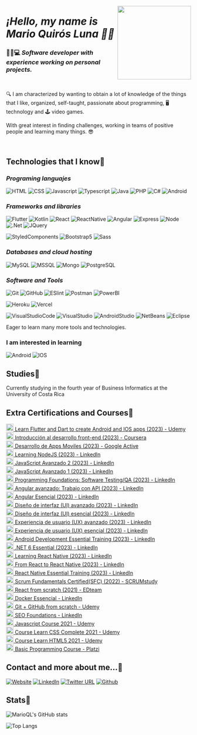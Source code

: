 <p align="center" width="300">
   <a src="https://marioql-dev.vercel.app/"><img align="right" width="200" src="https://user-images.githubusercontent.com/37676736/147899698-b0b4fff2-e816-42b9-9be7-ffcc58acdee0.jpg" /></a>
   <em><h1 align="left">¡Hello, my name is Mario Quirós Luna 👋🤓</h1></em>
</p>

### 🧑🏻💻 *Software developer with experience working on personal projects.* 

</br>

🔍 I am characterized by wanting to obtain a lot of knowledge of the things that I like, organized, self-taught, passionate about programming, 🖥️ technology and 🕹️ video games.

With great interest in finding challenges, working in teams of positive people and learning many things. 😎

</br>

## Technologies that I know📖

### *Programing languajes*

![HTML](https://custom-icon-badges.herokuapp.com/badge/-HTML-%23E34F26?style=flat&logo=html5&logoColor=white&labelColor=111)
![CSS](https://custom-icon-badges.herokuapp.com/badge/-CSS-%231572b6?style=flat&logo=css3&logoColor=white&labelColor=111)
![Javascript](https://custom-icon-badges.herokuapp.com/badge/-JavaScript-%23F7DF1E?style=flat&logo=javascript&logoColor=white&labelColor=111)
![Typescript](https://custom-icon-badges.herokuapp.com/badge/-Typescript-%23007acc?style=flat&logo=typescript&logoColor=white&labelColor=111)
![Java](https://custom-icon-badges.herokuapp.com/badge/-Java-%23007396?style=flat&logo=java&logoColor=white&labelColor=111)
![PHP](https://custom-icon-badges.herokuapp.com/badge/-PHP-%23777BB4?style=flat&logo=php&logoColor=white&labelColor=111)
![C#](https://custom-icon-badges.herokuapp.com/badge/-CSharp-%23239120?style=flat&logo=csharp&logoColor=white&labelColor=111)
![Android](https://custom-icon-badges.herokuapp.com/badge/-Android-%233DDC84?style=flat&logo=Android&logoColor=white&labelColor=111)

### *Frameworks and libraries*
![Flutter](https://custom-icon-badges.herokuapp.com/badge/-Flutter-%23042B59?style=flat&logo=flutter&logoColor=white&labelColor=111) 
![Kotlin](https://custom-icon-badges.herokuapp.com/badge/-Kotlin-%237f52ff?style=flat&logo=kotlin&logoColor=white&labelColor=111)
![React](https://custom-icon-badges.herokuapp.com/badge/-React-%2361DAFB?style=flat&logo=react&logoColor=white&labelColor=111)
![ReactNative](https://custom-icon-badges.herokuapp.com/badge/-ReactNative-%2361DAFB?style=flat&logo=react&logoColor=white&labelColor=111)
![Angular](https://custom-icon-badges.herokuapp.com/badge/-Angular-%23DD0031?style=flat&logo=angular&logoColor=white&labelColor=111)
![Express](https://custom-icon-badges.herokuapp.com/badge/-Express-%23000000?style=flat&logo=express&logoColor=white&labelColor=111)
![Node](https://custom-icon-badges.herokuapp.com/badge/-Node-%23339933?style=flat&logo=nodedotjs&logoColor=white&labelColor=111)
![.Net](https://custom-icon-badges.herokuapp.com/badge/-.NET-%23512BD4?style=flat&logo=.NET&logoColor=white&labelColor=111)
![JQuery](https://custom-icon-badges.herokuapp.com/badge/-JQuery-%230769AD?style=flat&logo=jQuery&logoColor=white&labelColor=111)

![StyledComponents](https://custom-icon-badges.herokuapp.com/badge/-StyledComponents-%23DB7093?style=flat&logo=styled-components&logoColor=white&labelColor=111)
![Bootstrap5](https://custom-icon-badges.herokuapp.com/badge/-Bootstrap5-%237952B3?style=flat&logo=bootstrap&logoColor=white&labelColor=111)
![Sass](https://custom-icon-badges.herokuapp.com/badge/-Sass-%23CC6699?style=flat&logo=sass&logoColor=white&labelColor=111)

### *Databases and cloud hosting*
![MySQL](https://custom-icon-badges.herokuapp.com/badge/-MySQL-%234479A1?style=flat&logo=mysql&logoColor=white&labelColor=111)
![MSSQL](https://custom-icon-badges.herokuapp.com/badge/-MSSQL-%23CC2927?style=flat&logo=MicrosoftSQLServer&logoColor=white&labelColor=111)
![Mongo](https://custom-icon-badges.herokuapp.com/badge/-Mongo-%2347A248?style=flat&logo=mongodb&logoColor=white&labelColor=111)
![PostgreSQL](https://custom-icon-badges.herokuapp.com/badge/-PostgreSQL-%234169E1?style=flat&logo=PostgreSQL&logoColor=white&labelColor=111)

### *Software and Tools*
![Git](https://custom-icon-badges.herokuapp.com/badge/-Git-%23F05032?style=flat&logo=git&logoColor=white&labelColor=111)
![GitHub](https://custom-icon-badges.herokuapp.com/badge/-GitHub-%23181717?style=flat&logo=github&logoColor=white&labelColor=111)
![ESlint](https://custom-icon-badges.herokuapp.com/badge/-ESlint-%234B32C3?style=flat&logo=ESlint&logoColor=white&labelColor=111)
![Postman](https://custom-icon-badges.herokuapp.com/badge/-Postman-%23FF6C37?style=flat&logo=Postman&logoColor=white&labelColor=111)
![PowerBI](https://custom-icon-badges.herokuapp.com/badge/-PowerBI-%23F2C811?style=flat&logo=PowerBI&logoColor=white&labelColor=111)

![Heroku](https://custom-icon-badges.herokuapp.com/badge/-Heroku-%23430098?style=flat&logo=Heroku&logoColor=white&labelColor=111)
![Vercel](https://custom-icon-badges.herokuapp.com/badge/-Vercel-%23000000?style=flat&logo=Vercel&logoColor=white&labelColor=111)

![VisualStudioCode](https://custom-icon-badges.herokuapp.com/badge/-VisualStudioCode-%23007ACC?style=flat&logo=VisualStudioCode&logoColor=white&labelColor=111)
![VisualStudio](https://custom-icon-badges.herokuapp.com/badge/-VisualStudio-%235C2D91?style=flat&logo=VisualStudio&logoColor=white&labelColor=111)
![AndroidStudio](https://custom-icon-badges.herokuapp.com/badge/-AndroidStudio-%233DDC84?style=flat&logo=AndroidStudio&logoColor=white&labelColor=111)
![NetBeans](https://custom-icon-badges.herokuapp.com/badge/-NetBeans-%231B6AC6?style=flat&logo=ApacheNetBeansIDE&logoColor=white&labelColor=111)
![Eclipse](https://custom-icon-badges.herokuapp.com/badge/-Eclipse-%232C2255?style=flat&logo=EclipseIDE&logoColor=white&labelColor=111)


Eager to learn many more tools and technologies.

### I am interested in learning
![Android](https://custom-icon-badges.herokuapp.com/badge/-Android-%233DDC84?style=flat&logo=Android&logoColor=white&labelColor=111)
![IOS](https://custom-icon-badges.herokuapp.com/badge/-IOS-%23FFFFFF?style=flat&logo=IOS&logoColor=white&labelColor=111)

## Studies📘
Currently studying in the fourth year of Business Informatics at the University of Costa Rica

## Extra Certifications and Courses📝
<a href='https://www.udemy.com/certificate/UC-81884da0-6492-4a2f-bc8a-d63a2693dbd7/' target='_blank'>
  <img width='20px' src='https://res.cloudinary.com/dusx4zdpz/image/upload/v1699389705/portfolio/flutter_awlreq.png' alt='Logo' />
   Learn Flutter and Dart to create Android and IOS apps (2023) - Udemy
</a>
</br>
<a href='https://coursera.org/share/b79ba831134bbef23c36768ca071b9d4' target='_blank'>
  <img width='20px' src='https://res.cloudinary.com/dusx4zdpz/image/upload/v1638987539/portfolio/autodidact_ymsrlc.png' alt='Logo' />
   Introducción al desarrollo front-end (2023) - Coursera
</a>
</br>
<a href='https://www.linkedin.com/feed/update/urn:li:activity:7079924145114771456/' target='_blank'>
  <img width='20px' src='https://res.cloudinary.com/dusx4zdpz/image/upload/v1687985829/portfolio/chat_1_bv0r38.png' alt='Logo' />
   Desarrollo de Apps Moviles (2023) - Google Active
</a>
</br>
<a href='https://www.linkedin.com/learning/certificates/43b4733dd555a79fb0d6ae21617386106a6104889fb50f4dbce151604824ac11' target='_blank'>
  <img width='20px' src='https://res.cloudinary.com/dusx4zdpz/image/upload/v1638987539/portfolio/node_k24mps.png' alt='Logo' />
   Learning NodeJS (2023) - LinkedIn
</a>
</br>
<a href='https://www.linkedin.com/learning/certificates/281ff5851b6b2acb5a543d30f6486ac40c1f79183f301b4c68c6dd5123b4ead1' target='_blank'>
  <img width='20px' src='https://res.cloudinary.com/dusx4zdpz/image/upload/v1638987538/portfolio/js_l2gveb.png' alt='Logo' />
   JavaScript Avanzado 2 (2023) - LinkedIn
</a>
</br>
<a href='https://www.linkedin.com/learning/certificates/ad886dfa3df048956136ed5d9bc5293241fe979b7df235f0ac80d659830bb8da' target='_blank'>
  <img width='20px' src='https://res.cloudinary.com/dusx4zdpz/image/upload/v1638987538/portfolio/js_l2gveb.png' alt='Logo' />
   JavaScript Avanzado 1 (2023) - LinkedIn
</a>
</br>
<a href='https://www.linkedin.com/learning/certificates/3df063af6571230df5351e4a312adddbf0d99790f3e3ff2ada398bece5392cf8' target='_blank'>
  <img width='20px' src='https://res.cloudinary.com/dusx4zdpz/image/upload/v1680545610/test_fl5ist.png' alt='Logo' />
   Programming Foundations: Software Testing/QA (2023) - LinkedIn
</a>
</br>
<a href='https://www.linkedin.com/learning/certificates/4bfc9517e7f2d825ba25b848a743d6fb8299a6cbfa8f92f5126eb12e39799b52' target='_blank'>
  <img width='20px' src='https://res.cloudinary.com/dusx4zdpz/image/upload/v1679101252/portfolio/angular_qmv8sr.png' alt='Logo' />
   Angular avanzado: Trabajo con API (2023) - LinkedIn
</a>
</br>
<a href='https://www.linkedin.com/learning/certificates/6e866d93fdceaf6322aac5228f3f65a843dcc1c4b541ee6e1e595e24852b1449' target='_blank'>
  <img width='20px' src='https://res.cloudinary.com/dusx4zdpz/image/upload/v1679101252/portfolio/angular_qmv8sr.png' alt='Logo' />
   Angular Esencial (2023) - LinkedIn
</a>
</br>
<a href='https://www.linkedin.com/learning/certificates/c2f36fc779843b38c7fea5b6cf596c7b0a4ff86a5855ff4d3c042f07cb3cdb5e' target='_blank'>
  <img width='20px' src='https://res.cloudinary.com/dusx4zdpz/image/upload/v1679071207/portfolio/ui_l1t5gm.png' alt='Logo' />
   Diseño de interfaz (UI) avanzado (2023) - LinkedIn
</a>
</br>
<a href='https://www.linkedin.com/learning/certificates/9800b3cbd63c4b331cb4f30ca512cb80c1733d5cad2dbc9f9e0a86a92c4e2f80' target='_blank'>
  <img width='20px' src='https://res.cloudinary.com/dusx4zdpz/image/upload/v1679071207/portfolio/ui_l1t5gm.png' alt='Logo' />
   Diseño de interfaz (UI) esencial (2023) - LinkedIn
</a>
</br>
<a href='https://www.linkedin.com/learning/certificates/c561ab5f17a55f30ad9faed81c267c36dd258f5930835417e45fefb5d7c6f0be' target='_blank'>
  <img width='20px' src='https://res.cloudinary.com/dusx4zdpz/image/upload/v1679071207/portfolio/ui_l1t5gm.png' alt='Logo' />
   Experiencia de usuario (UX) avanzado (2023) - LinkedIn
</a>
</br>
<a href='https://www.linkedin.com/learning/certificates/487353e56afdb160d5dc7fe89915adc618477f5b78e69c34ef9fa95bb7b19429' target='_blank'>
  <img width='20px' src='https://res.cloudinary.com/dusx4zdpz/image/upload/v1679071207/portfolio/ui_l1t5gm.png' alt='Logo' />
   Experiencia de usuario (UX) esencial (2023) - LinkedIn
</a>
</br>
<a href='https://www.linkedin.com/learning/certificates/c1e337f4e9da143364c0c35eb01e0a68a9e6fe596afbb058d6386d220d76a792' target='_blank'>
  <img width='20px' src='https://res.cloudinary.com/dusx4zdpz/image/upload/v1678570423/portfolio/android_xvzuym.png' alt='Logo' />
   Android Development Essential Training (2023) - LinkedIn
</a>
</br>
<a href='https://www.linkedin.com/learning/certificates/d04c60039a5d7f6e1571ec672a64d4b3b57366c6b7563ad0824a409805c92ec9' target='_blank'>
  <img width='20px' src='https://res.cloudinary.com/dusx4zdpz/image/upload/v1638987539/portfolio/NET_Core_jfsgq5.png' alt='Logo' />
   .NET 6 Essential (2023) - LinkedIn
</a>
</br>
<a href='https://www.linkedin.com/learning/certificates/f22e6a17f0ec7da94fc3dba56c708e5051ab559289a1b8e092576a980e22363c' target='_blank'>
  <img width='20px' src='https://res.cloudinary.com/dusx4zdpz/image/upload/v1638987539/portfolio/react_lriiap.png' alt='Logo' />
   Learning React Native (2023) - LinkedIn
</a>
</br>
<a href='https://www.linkedin.com/learning/certificates/257e170cd43075f93b99274f75c6a1cfec0c925a429f6160dcbfabf1f1210b5a' target='_blank'>
  <img width='20px' src='https://res.cloudinary.com/dusx4zdpz/image/upload/v1638987539/portfolio/react_lriiap.png' alt='Logo' />
   From React to React Native (2023) - LinkedIn
</a>
</br>
<a href='https://www.linkedin.com/learning/certificates/a87ec4e1c33f041f3fc8297fd9bb7c15a0c80b273616dec5c31ad9ea45430f89' target='_blank'>
  <img width='20px' src='https://res.cloudinary.com/dusx4zdpz/image/upload/v1638987539/portfolio/react_lriiap.png' alt='Logo' />
   React Native Essential Training (2023) - LinkedIn
</a>
</br>
<a href='https://www.scrumstudy.com/certification/verify?type=SFC&number=953368' target='_blank'>
  <img width='20px' src='https://res.cloudinary.com/dusx4zdpz/image/upload/v1638987538/portfolio/leadership_itxmy1.png' alt='Logo' />
   Scrum Fundamentals Certified(SFC) (2022) - SCRUMstudy
</a>
</br>
<a href='https://www.linkedin.com/feed/update/urn:li:activity:6880284512937357313/' target='_blank'>
  <img width='20px' src='https://res.cloudinary.com/dusx4zdpz/image/upload/v1638987539/portfolio/react_lriiap.png' alt='Logo' />
   React from scratch (2021) - EDteam
</a>
</br>
<a href='https://www.linkedin.com/learning/certificates/b4335aee084c1f0911b423e40714c6149e147ad2e6deb7161b8360a53a06df0d' target='_blank'>
  <img width='20px' src='https://res.cloudinary.com/dusx4zdpz/image/upload/v1638987539/portfolio/autodidact_ymsrlc.png' alt='Logo' />
   Docker Essencial - LinkedIn
</a>
</br>
<a href='https://www.udemy.com/certificate/UC-6b107b2e-f350-4afd-9359-55a4ab0efb2a/' target='_blank'>
  <img width='20px' src='https://res.cloudinary.com/dusx4zdpz/image/upload/v1639372535/portfolio/git_l7ljml.png' alt='Logo' />
   Git + GitHub from scratch - Udemy
</a>
</br>
<a href='https://www.linkedin.com/learning/certificates/779c0ad5a7747e969d1c06bf01a4bf9e024ec5b72a3d401aee422ff205b843ef?trk=share_certificate' target='_blank'>
   <img width='20px' src='https://res.cloudinary.com/dusx4zdpz/image/upload/v1638987538/portfolio/leadership_itxmy1.png' alt='Logo' />
   SEO Foundations - LinkedIn
</a>
</br>
<a href='https://www.udemy.com/certificate/UC-4ae12af7-c2ca-4a1b-b901-8c8c6ea2c984/' target='_blank'>
  <img width='20px' src='https://res.cloudinary.com/dusx4zdpz/image/upload/v1638987538/portfolio/js_l2gveb.png' alt='Logo' />
   Javascript Course 2021 - Udemy
</a>
</br>
<a href='https://www.udemy.com/certificate/UC-ce3c4ffa-f927-4f96-8234-9da3657a08c2/' target='_blank'>
  <img width='20px' src='https://res.cloudinary.com/dusx4zdpz/image/upload/v1638987538/portfolio/css-3_msdndh.png' alt='Logo' />
   Course Learn CSS Complete 2021 - Udemy
</a>
</br>
<a href='https://www.udemy.com/certificate/UC-bfeab77b-dfae-4aa3-8ccb-1102f40c6e22/' target='_blank'>
  <img width='20px' src='https://res.cloudinary.com/dusx4zdpz/image/upload/v1638987538/portfolio/html-5_d9vbhr.png' alt='Logo' />
   Course Learn HTML5 2021 - Udemy
</a>
</br>
<a href='https://platzi.com/p/mario-quiros/curso/1050-programacion-basica/diploma/detalle/' target='_blank'>
  <img width='20px' src='https://res.cloudinary.com/dusx4zdpz/image/upload/v1638987539/portfolio/autodidact_ymsrlc.png' alt='Logo' />
   Basic Programming Course - Platzi
</a>
   
## Contact and more about me...📧
[![Website](https://img.shields.io/website?label=Portfolio&up_color=%231E0A46&up_message=Mario%20Quiros%20Luna%20Dev&url=https%3A%2F%2Fmarioql-dev.vercel.app%2F)](https://marioql-dev.vercel.app/)
[![LinkedIn](https://custom-icon-badges.herokuapp.com/badge/-LinkedIn%20Mario%20Quirós%20Luna-%230A66C2?style=flat&logo=LinkedIn&logoColor=white&labelColor=111)](https://www.linkedin.com/in/mario-quir%C3%B3s-luna-dev-b99050206/)
[![Twitter URL](https://img.shields.io/twitter/url?label=Twitter%20%40MarioQuirosL&style=social&url=https%3A%2F%2Ftwitter.com%2FMarioQuirosL)](https://twitter.com/MarioQuirosL)
[![Github](https://img.shields.io/github/followers/MarioQuirosLuna?label=Github&style=social)](https://github.com/MarioQuirosLuna)

## Stats💯
![MarioQL's GitHub stats](https://github-readme-stats.vercel.app/api?username=MarioQuirosLuna&show_icons=true&theme=midnight-purple)

![Top Langs](https://github-readme-stats.vercel.app/api/top-langs/?username=MarioQuirosLuna&langs_count=20&theme=midnight-purple&layout=compact)
